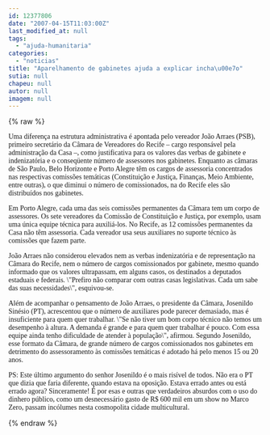 ```yaml
---
id: 12377806
date: "2007-04-15T11:03:00Z"
last_modified_at: null
tags:
  - "ajuda-humanitaria"
categories:
  - "noticias"
title: "Aparelhamento de gabinetes ajuda a explicar incha\u00e7o"
sutia: null
chapeu: null
autor: null
imagem: null
---
```

{% raw %}
<p><P><FONT face=Verdana>Uma diferença na estrutura administrativa é apontada pelo vereador João Arraes (PSB), primeiro secretário da Câmara de Vereadores do Recife – cargo responsável pela administração da Casa –, como justificativa para os valores das verbas de gabinete e indenizatória e o conseqüente número de assessores nos gabinetes. Enquanto as câmaras de São Paulo, Belo Horizonte e Porto Alegre têm os cargos de assessoria concentrados nas respectivas comissões temáticas (Constituição e Justiça, Finanças, Meio Ambiente, entre outras), o que diminui o número de comissionados, na do Recife eles são distribuídos nos gabinetes. </FONT></P></p>
<p><P><FONT face=Verdana>Em Porto Alegre, cada uma das seis comissões permanentes da Câmara tem um corpo de assessores. Os sete vereadores da Comissão de Constituição e Justiça, por exemplo, usam uma única equipe técnica para auxiliá-los. No Recife, as 12 comissões permanentes da Casa não têm assessoria. Cada vereador usa seus auxiliares no suporte técnico às comissões que fazem parte. </FONT></P></p>
<p><P><FONT face=Verdana>João Arraes não considerou elevados nem as verbas indenizatória e de representação na Câmara do Recife, nem o número de cargos comissionados por gabinete, mesmo quando informado que os valores ultrapassam, em alguns casos, os destinados a deputados estaduais e federais. \"Prefiro não comparar com outras casas legislativas. Cada um sabe das suas necessidades\", esquivou-se. </FONT></P></p>
<p><P><FONT face=Verdana>Além de acompanhar o pensamento de João Arraes, o presidente da Câmara, Josenildo Sinésio (PT), acrescentou que o número de auxiliares pode parecer demasiado, mas é insuficiente para quem quer trabalhar. \"Se não tiver um bom corpo técnico não temos um desempenho à altura. A demanda é grande e para quem quer trabalhar é pouco. Com essa equipe ainda tenho dificuldade de atender à população\", afirmou. Segundo Josenildo, esse formato da Câmara, de grande número de cargos comissionados nos gabinetes em detrimento do assessoramento às comissões temáticas é adotado há pelo menos 15 ou 20 anos.</FONT></P></p>
<p><P><FONT face=Verdana>PS: Este último argumento do senhor Josenildo é o mais risível de todos. Não era o PT que dizia que faria diferente, quando estava na oposição. Estava errado antes ou está errado agora? Sinceramente! É por esas e outras que verdadeiros absurdos com o uso do dinhero público, como um desnecessário gasto de R$ 600 mil em um show no Marco Zero, passam incólumes nesta cosmopolita cidade multicultural.</FONT></P> </p>
{% endraw %}